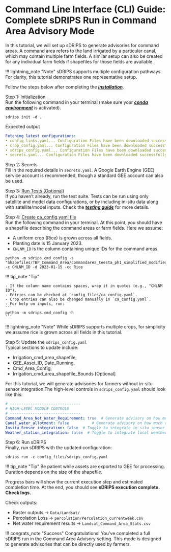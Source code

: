 # Command Line Interface (CLI) Guide: Complete sDRIPS Run in Command Area Advisory Mode

In this tutorial, we will set up sDRIPS to generate advisories for command areas. A command area refers to the land irrigated by a particular canal, which may contain multiple farm fields. A similar setup can also be created for any individual farm fields if shapefiles for those fields are available.

!!! lightning_note "Note"
    sDRIPS supports multiple configuration pathways. For clarity, this tutorial demonstrates one representative setup.

Follow the steps below after completing the [***installation***](en/latest/Quick_Start/Installation/#installation).

<span class="preparation_step">Step 1: Initialization</span> <br>
Run the following command in your terminal (make sure your [***conda environment***](en/latest/Quick_Start/Installation/#installation) is activated).
```
sdrips init -d .
```

Expected output
```yaml
Fetching latest configurations:
• config_links.yaml... Configuration Files have been downloaded successfully.
• crop_config.yaml... Configuration Files have been downloaded successfully.
• sdrips_config.yaml... Configuration Files have been downloaded successfully.
• secrets.yaml... Configuration Files have been downloaded successfully.
```

<span class="preparation_step">Step 2: Secrets</span> <br>
Fill in the required details in `secrets.yaml`. A Google Earth Engine (GEE) service account is recommended, though a standard GEE account can also be used.

<span class="preparation_step">Step 3: [Run Tests (Optional)](en/latest/Quick_Start/Installation/#testing) </span> <br>
If you haven’t already, run the test suite. Tests can be run using only satellite and model data configurations, or by including in-situ data along with satellite/model inputs. Check the [***testing guide***](en/latest/Quick_Start/Installation/#testing) for more details.

<span class="preparation_step">Step 4: [Create ca_config.yaml file](en/latest/tutorials/cmd_area_creation/cli/) </span> <br>
Run the following command in your terminal. At this point, you should have a shapefile describing the command areas or farm fields. Here we assume: 

- A uniform crop (Rice) is grown across all fields.
- Planting date is 15 January 2023.
- `CNLNM_ID` is the column containing unique IDs for the command areas. 
```
python -m sdrips.cmd_config -s "Shapefiles/TBP_Command_Area/commandarea_teesta_ph1_simplified_modified_Irrigable_Area_Final.shp" -c CNLNM_ID -d 2023-01-15 -cc Rice
```
!!! tip_note "Tip"
    
    - If the column name contains spaces, wrap it in quotes (e.g., "CNLNM ID").  
    - Entries can be checked at `config_files/ca_config.yaml`. 
    - Crop entries can also be changed manually in `ca_config.yaml`.  
    - For help on inputs, run:
    ```
    python -m sdrips.cmd_config -h
    ```
!!! lightning_note "Note"
    While sDRIPS supports multiple crops, for simplicity we assume rice is grown across all fields in this tutorial.

<span class="preparation_step">Step 5: Update the `sdrips_config.yaml`</span> <br>
Typical sections to update include: 

- Irrigation_cmd_area_shapefile, 
- GEE_Asset_ID, Date_Running,
- Cmd_Area_Config, 
- Irrigation_cmd_area_shapefile_Bounds [Optional]  

For this tutorial, we will generate advisories for farmers without in-situ sensor integration.The high-level controls in `sdrips_config.yaml` should look like this:
```yaml
# -------------------------------
# HIGH-LEVEL MODULE CONTROLS
# -------------------------------
Command_Area_Net_Water_Requirement: true  # Generate advisory on how much water should be allotted to each command area
Canal_water_allotment: false          # Generate advisory on how much water should be allotted to each canal (From primary to tertiary canals)
Insitu_Sensor_integration: false  # Toggle to integrate in-situ sensor data with satellite data for bias correction
Weather_station_integration: false  # Toggle to integrate local weather station data to improve accuracy
```

<span class="preparation_step">Step 6: Run sDRIPS </span> <br>
Finally, run sDRIPS with the updated configuration:
```
sdrips run -c config_files/sdrips_config.yaml 
```
!!! tip_note "Tip"
    Be patient while assets are exported to GEE for processing. Duration depends on the size of the shapefile.

Progress bars will show the current execution step and estimated completion time. At the end, you should see **sDRIPS execution complete. Check logs.**  

Check outputs:  

- Raster outputs → `Data/Landsat/`  
- Percolation Loss → `percolation/Percolation_currentweek.csv`
- Net water requirement results → `Landsat_Command_Area_Stats.csv`


!!! congrats_note "Success"
    Congratulations! You’ve completed a full sDRIPS run in the Command Area Advisory setting. This mode is designed to generate advisories that can be directly used by farmers.